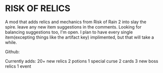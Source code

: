 # RISK OF RELICS

A mod that adds relics and mechanics from Risk of Rain 2 into slay the spire. leave any new item suggestions in the comments. Looking for balancing suggestions too, I'm open. I plan to have every single item(excepting things like the artifact key) implimented, but that will take a while.

Github: 

Currently adds:
20+ new relics
2 potions
1 special curse
2 cards
3 new boss relics
1 event

